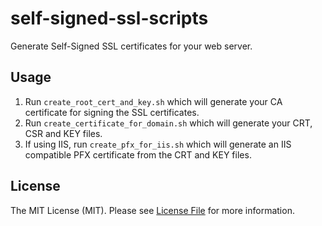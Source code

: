 # self-signed-ssl-scripts

Generate Self-Signed SSL certificates for your web server.

## Usage

1. Run `create_root_cert_and_key.sh` which will generate your CA certificate for signing the SSL certificates.
2. Run `create_certificate_for_domain.sh` which will generate your CRT, CSR and KEY files.
3. If using IIS, run `create_pfx_for_iis.sh` which will generate an IIS compatible PFX certificate from the CRT and KEY files.

## License

The MIT License (MIT). Please see [License File](LICENSE.md) for more information.
